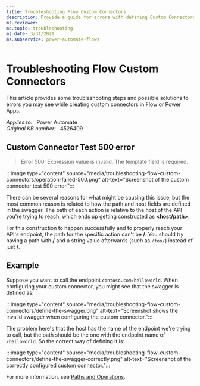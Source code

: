 ```yaml
---
title: Troubleshooting Flow Custom Connectors
description: Provide a guide for errors with defining Custom Connectors.
ms.reviewer: 
ms.topic: troubleshooting
ms.date: 3/31/2021
ms.subservice: power-automate-flows
---
```

# Troubleshooting Flow Custom Connectors

This article provides some troubleshooting steps and possible solutions to errors you may see while creating custom connectors in Flow or Power Apps.

_Applies to:_ &nbsp; Power Automate  
_Original KB number:_ &nbsp; 4526409

## Custom Connector Test 500 error

> Error 500: Expression value is invalid. The template field is required.

:::image type="content" source="media/troubleshooting-flow-custom-connectors/operation-failed-500.png" alt-text="Screenshot of the custom connector test 500 error.":::

There can be several reasons for what might be causing this issue, but the most common reason is related to how the path and host fields are defined in the swagger. The path of each action is relative to the host of the API you're trying to reach, which ends up getting constructed as **\<host/path>**.

For this construction to happen successfully and to properly reach your API's endpoint, the path for the specific action can't be **/**. You should try having a path with **/** and a string value afterwards (such as `/foo/`) instead of just **/**.

## Example

Suppose you want to call the endpoint `contoso.com/helloworld`. When configuring your custom connector, you might see that the swagger is defined as:

:::image type="content" source="media/troubleshooting-flow-custom-connectors/define-the-swagger.png" alt-text="Screenshot shows the invalid swagger when configuring the custom connector.":::

The problem here's that the host has the name of the endpoint we're trying to call, but the path should be the one with the endpoint name of `/helloworld`. So the correct way of defining it is:

:::image type="content" source="media/troubleshooting-flow-custom-connectors/define-the-swagger-correctly.png" alt-text="Screenshot of the correctly configured custom connector.":::

For more information, see [Paths and Operations](https://swagger.io/docs/specification/paths-and-operations/).
